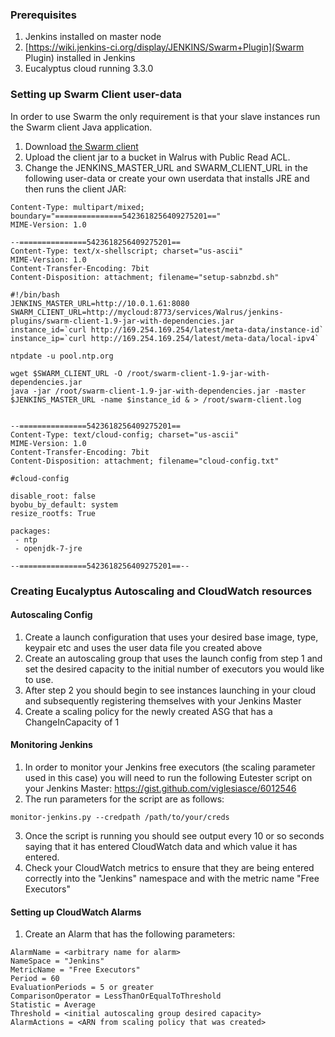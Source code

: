 ### Prerequisites
1. Jenkins installed on master node
2. [https://wiki.jenkins-ci.org/display/JENKINS/Swarm+Plugin](Swarm Plugin) installed in Jenkins 
3. Eucalyptus cloud running 3.3.0

### Setting up Swarm Client user-data
In order to use Swarm the only requirement is that your slave instances run the Swarm client Java application.

1. Download [the Swarm client](http://maven.jenkins-ci.org/content/repositories/releases/org/jenkins-ci/plugins/swarm-client/1.9/swarm-client-1.9-jar-with-dependencies.jar)
2. Upload the client jar to a bucket in Walrus with Public Read ACL. 
3. Change the JENKINS_MASTER_URL and SWARM_CLIENT_URL in the following user-data or create your own userdata that installs JRE and then runs the client JAR:
```
Content-Type: multipart/mixed; boundary="===============5423618256409275201=="
MIME-Version: 1.0

--===============5423618256409275201==
Content-Type: text/x-shellscript; charset="us-ascii"
MIME-Version: 1.0
Content-Transfer-Encoding: 7bit
Content-Disposition: attachment; filename="setup-sabnzbd.sh"

#!/bin/bash
JENKINS_MASTER_URL=http://10.0.1.61:8080
SWARM_CLIENT_URL=http://mycloud:8773/services/Walrus/jenkins-plugins/swarm-client-1.9-jar-with-dependencies.jar
instance_id=`curl http://169.254.169.254/latest/meta-data/instance-id`
instance_ip=`curl http://169.254.169.254/latest/meta-data/local-ipv4`

ntpdate -u pool.ntp.org

wget $SWARM_CLIENT_URL -O /root/swarm-client-1.9-jar-with-dependencies.jar
java -jar /root/swarm-client-1.9-jar-with-dependencies.jar -master $JENKINS_MASTER_URL -name $instance_id & > /root/swarm-client.log


--===============5423618256409275201==
Content-Type: text/cloud-config; charset="us-ascii"
MIME-Version: 1.0
Content-Transfer-Encoding: 7bit
Content-Disposition: attachment; filename="cloud-config.txt"

#cloud-config

disable_root: false
byobu_by_default: system
resize_rootfs: True

packages:
 - ntp
 - openjdk-7-jre

--===============5423618256409275201==--
```

### Creating Eucalyptus Autoscaling and CloudWatch resources
#### Autoscaling Config
1. Create a launch configuration that uses your desired base image, type, keypair etc and uses the user data file you created above
2. Create an autoscaling group that uses the launch config from step 1 and set the desired capacity to the initial number of executors you would like to use.
3. After step 2 you should begin to see instances launching in your cloud and subsequently registering themselves with your Jenkins Master
4. Create a scaling policy for the newly created ASG that has a ChangeInCapacity of 1
#### Monitoring Jenkins
1. In order to monitor your Jenkins free executors (the scaling parameter used in this case) you will need to run the following Eutester script on your Jenkins Master: https://gist.github.com/viglesiasce/6012546
2. The run parameters for the script are as follows:
```
monitor-jenkins.py --credpath /path/to/your/creds 
```
3. Once the script is running you should see output every 10 or so seconds saying that it has entered CloudWatch data and which value it has entered.
4. Check your CloudWatch metrics to ensure that they are being entered correctly into the "Jenkins" namespace and with the metric name "Free Executors"
#### Setting up CloudWatch Alarms
1. Create an Alarm that has the following parameters:
```
AlarmName = <arbitrary name for alarm>
NameSpace = "Jenkins"
MetricName = "Free Executors"
Period = 60
EvaluationPeriods = 5 or greater
ComparisonOperator = LessThanOrEqualToThreshold
Statistic = Average
Threshold = <initial autoscaling group desired capacity>
AlarmActions = <ARN from scaling policy that was created>
```